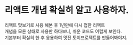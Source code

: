 # 리액트 개념 확실히 알고 사용하자. 

리액트 맛보기로 사용 해본 후 1년만에 다시 접한 리액트 \
개념을 모른 상태로 사용만 하다보니, 쉬운 코드도 어렵게 보인다.\
기본부터 확실히 한 후 응용하여 멋진 토이프로젝트를 만들어봐야지.

